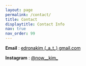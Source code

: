 ```yaml
---
layout: page
permalink: /contact/
title: Contact
displaytitle: Contact Info
nav: true
nav_order: 99
---
```


**Email** : <a href="mailto:edronakim@gmail.com" style="color: black;">edronakim (\_a\_t\_) gmail.com</a>


**Instagram** : <a href="https://www.instagram.com/now__kim_" style="color: black;">@now__kim_</a>